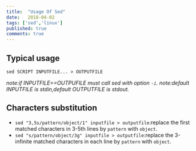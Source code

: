 ```yaml
---
title:  "Usage Of Sed"
date:   2018-04-02
tags: ['sed','linux']
published: true
comments: true
---
```


## Typical usage

  `sed SCRIPT INPUTFILE... > OUTPUTFILE`

*note:if INPUTFILE==OUTPUFILE must call sed with option `-i`.*
*note:default INPUTFILE is stdin,default OUTPUTFILE is stdout.*

## Characters substitution

  - `sed "3,5s/pattern/object/1" inputfile > outputfile`:replace the first matched characters in 3-5th lines by `pattern` with `object`. <br/>
  - `sed "s/pattern/object/3g" inputfile > outputfile`:replace the 3-infinite matched characters in each line by `pattern` with `object`. <br/>
